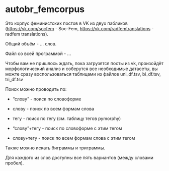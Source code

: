 # autobr_femcorpus

Это корпус феминистских постов в VK из двух пабликов (https://vk.com/socfem - Soc-Fem, https://vk.com/radfemtranslations - radfem translations).

Общий объём - ... слов.

Файл со всей программой - ...

Чтобы вам не пришлось ждать, пока загрузятся посты из vk, произойдёт морфологический анализ и соберутся все необходимые датасеты, вы можте сразу воспользоваться таблицами из файлов uni_df.tsv, bi_df.tsv, tri_df.tsv

Поиск можно проводить по: 

- “слову” - поиск по словоформе

- слову - поиск по всем формам слова

- тегу - поиск по тегу (см. таблицу тегов pymorphy)

- “слову”+тегу - поиск по словоформе с этим тегом

- слову+тегу - поиск по всем формам слова с этим тегом


Также можно искать биграммы и триграммы.

Для каждого из слов доступны все пять вариантов (между словами пробел).
